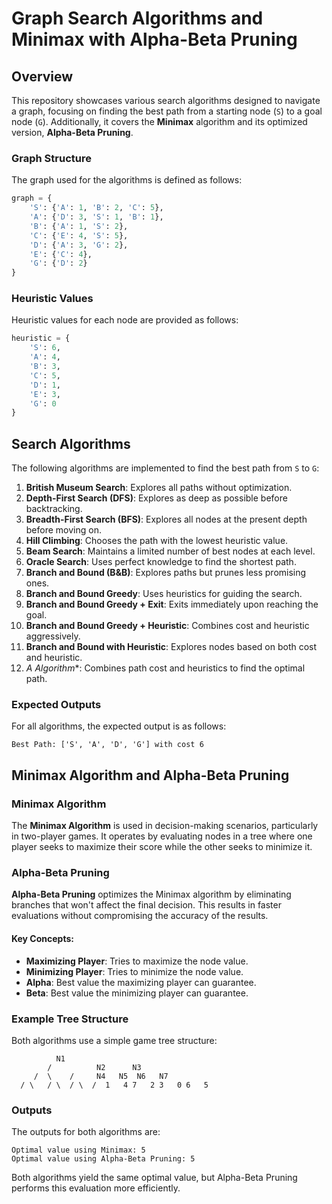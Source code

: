 # Graph Search Algorithms and Minimax with Alpha-Beta Pruning

## Overview

This repository showcases various search algorithms designed to navigate a graph, focusing on finding the best path from a starting node (`S`) to a goal node (`G`). Additionally, it covers the **Minimax** algorithm and its optimized version, **Alpha-Beta Pruning**.

### Graph Structure

The graph used for the algorithms is defined as follows:

```python
graph = {
    'S': {'A': 1, 'B': 2, 'C': 5},
    'A': {'D': 3, 'S': 1, 'B': 1},
    'B': {'A': 1, 'S': 2},
    'C': {'E': 4, 'S': 5},
    'D': {'A': 3, 'G': 2},
    'E': {'C': 4},
    'G': {'D': 2}
}
```

### Heuristic Values

Heuristic values for each node are provided as follows:

```python
heuristic = {
    'S': 6,
    'A': 4,
    'B': 3,
    'C': 5,
    'D': 1,
    'E': 3,
    'G': 0
}
```

## Search Algorithms

The following algorithms are implemented to find the best path from `S` to `G`:

1. **British Museum Search**: Explores all paths without optimization.
2. **Depth-First Search (DFS)**: Explores as deep as possible before backtracking.
3. **Breadth-First Search (BFS)**: Explores all nodes at the present depth before moving on.
4. **Hill Climbing**: Chooses the path with the lowest heuristic value.
5. **Beam Search**: Maintains a limited number of best nodes at each level.
6. **Oracle Search**: Uses perfect knowledge to find the shortest path.
7. **Branch and Bound (B&B)**: Explores paths but prunes less promising ones.
8. **Branch and Bound Greedy**: Uses heuristics for guiding the search.
9. **Branch and Bound Greedy + Exit**: Exits immediately upon reaching the goal.
10. **Branch and Bound Greedy + Heuristic**: Combines cost and heuristic aggressively.
11. **Branch and Bound with Heuristic**: Explores nodes based on both cost and heuristic.
12. **A* Algorithm**: Combines path cost and heuristics to find the optimal path.

### Expected Outputs

For all algorithms, the expected output is as follows:

```
Best Path: ['S', 'A', 'D', 'G'] with cost 6
```

## Minimax Algorithm and Alpha-Beta Pruning

### Minimax Algorithm

The **Minimax Algorithm** is used in decision-making scenarios, particularly in two-player games. It operates by evaluating nodes in a tree where one player seeks to maximize their score while the other seeks to minimize it.

### Alpha-Beta Pruning

**Alpha-Beta Pruning** optimizes the Minimax algorithm by eliminating branches that won't affect the final decision. This results in faster evaluations without compromising the accuracy of the results.

#### Key Concepts:

- **Maximizing Player**: Tries to maximize the node value.
- **Minimizing Player**: Tries to minimize the node value.
- **Alpha**: Best value the maximizing player can guarantee.
- **Beta**: Best value the minimizing player can guarantee.

### Example Tree Structure

Both algorithms use a simple game tree structure:

```
          N1
        /          N2      N3
     /  \    /     N4   N5  N6   N7
  / \   / \  / \  /  1   4 7   2 3   0 6   5
```

### Outputs

The outputs for both algorithms are:

```
Optimal value using Minimax: 5
Optimal value using Alpha-Beta Pruning: 5
```

Both algorithms yield the same optimal value, but Alpha-Beta Pruning performs this evaluation more efficiently.

